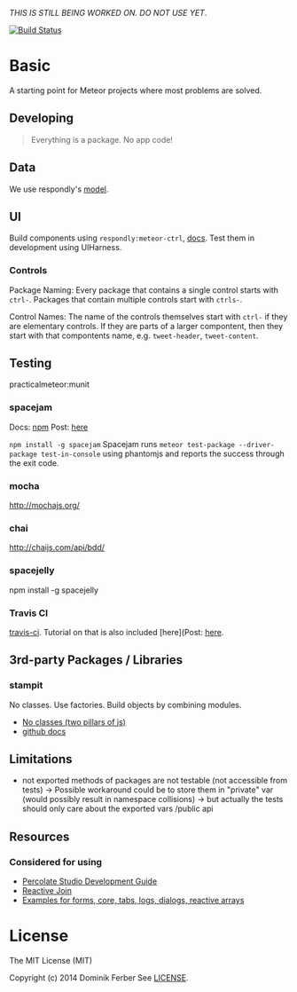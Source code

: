 *THIS IS STILL BEING WORKED ON. DO NOT USE YET*.

[![Build Status](https://travis-ci.org/dferber90/meteor-crux.svg?branch=master)](https://travis-ci.org/dferber90/meteor-crux)

# Basic
A starting point for Meteor projects where most problems are solved.

## Developing
> Everything is a package. No app code!

## Data
We use respondly's [model](https://github.com/Respondly/meteor-data/blob/master/docs/models.md).

## UI
Build components using `respondly:meteor-ctrl`, [docs](https://github.com/Respondly/meteor-ctrl/blob/master/docs/ctrls.md).
Test them in development using UIHarness.

### Controls
Package Naming:
Every package that contains a single control starts with `ctrl-`.
Packages that contain multiple controls start with `ctrls-`.

Control Names:
The name of the controls themselves start with `ctrl-` if they are elementary controls. If they are parts of a larger compontent, then they start with that compontents name, e.g. `tweet-header`, `tweet-content`.


## Testing
practicalmeteor:munit

### spacejam
Docs: [npm](https://www.npmjs.com/package/spacejam)
Post: [here](http://practicalmeteor.com/testing-meteor-packages-command-line-travis-ci/#more-166)

`npm install -g spacejam`
Spacejam runs
`meteor test-package --driver-package test-in-console`
using phantomjs and reports the success through the exit code.

### mocha
http://mochajs.org/

### chai
http://chaijs.com/api/bdd/

### spacejelly
npm install -g spacejelly



### Travis CI
[travis-ci](http://travis-ci.org).
Tutorial on that is also included [here](Post: [here](http://practicalmeteor.com/testing-meteor-packages-command-line-travis-ci/#more-166).




## 3rd-party Packages / Libraries

### stampit
No classes. Use factories. Build objects by combining modules.
* [No classes (two pillars of js)](https://medium.com/javascript-scene/the-two-pillars-of-javascript-ee6f3281e7f3)
* [github docs](https://github.com/ericelliott/stampit)




## Limitations
* not exported methods of packages are not testable (not accessible from tests)
	-> Possible workaround could be to store them in "private" var (would possibly result in namespace collisions)
	-> but actually the tests should only care about the exported vars /public api

## Resources


### Considered for using
* [Percolate Studio Development Guide](https://github.com/percolatestudio/development-guide/wiki)
* [Reactive Join](https://github.com/englue/meteor-publish-composite)
* [Examples for forms, core, tabs, logs, dialogs, reactive arrays](https://github.com/meteortemplates)



# License
The MIT License (MIT)

Copyright (c) 2014 Dominik Ferber
See [LICENSE](LICENSE).
